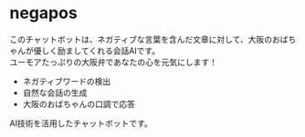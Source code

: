 # negapos
このチャットボットは、ネガティブな言葉を含んだ文章に対して、大阪のおばちゃんが優しく励ましてくれる会話AIです。  
ユーモアたっぷりの大阪弁であなたの心を元気にします！

- ネガティブワードの検出  
- 自然な会話の生成  
- 大阪のおばちゃんの口調で応答  

AI技術を活用したチャットボットです。
